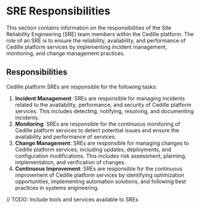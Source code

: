 # SRE Responsibilities

This section contains information on the responsibilities of the Site
Reliability Engineering (SRE) team members within the Cedille platform. The role
of an SRE is to ensure the reliability, availability, and performance of Cedille
platform services by implementing incident management, monitoring, and change
management practices.

## Responsibilities

Cedille platform SREs are responsible for the following tasks:

1. **Incident Management**: SREs are responsible for managing incidents related
   to the availability, performance, and security of Cedille platform services.
   This includes detecting, notifying, resolving, and documenting incidents.
2. **Monitoring**: SREs are responsible for the continuous monitoring of Cedille
   platform services to detect potential issues and ensure the availability and
   performance of services.
3. **Change Management**: SREs are responsible for managing changes to Cedille
   platform services, including updates, deployments, and configuration
   modifications. This includes risk assessment, planning, implementation, and
   verification of changes.
4. **Continuous Improvement**: SREs are responsible for the continuous
   improvement of Cedille platform services by identifying optimization
   opportunities, implementing automation solutions, and following best
   practices in systems engineering.

// TODO: Include tools and services available to SREs

